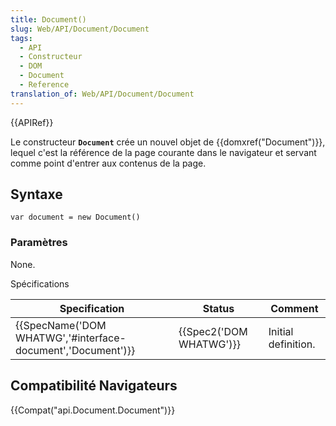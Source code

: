 ```yaml
---
title: Document()
slug: Web/API/Document/Document
tags:
  - API
  - Constructeur
  - DOM
  - Document
  - Reference
translation_of: Web/API/Document/Document
---
```

{{APIRef}}

Le constructeur **`Document`** crée un nouvel objet de {{domxref("Document")}}, lequel c'est la référence de la page courante dans le navigateur et servant comme point d'entrer aux contenus de la page.

## Syntaxe

    var document = new Document()

### Paramètres

None.

Spécifications

| Specification                                                                    | Status                           | Comment             |
| -------------------------------------------------------------------------------- | -------------------------------- | ------------------- |
| {{SpecName('DOM WHATWG','#interface-document','Document')}} | {{Spec2('DOM WHATWG')}} | Initial definition. |

## Compatibilité Navigateurs

{{Compat("api.Document.Document")}}
